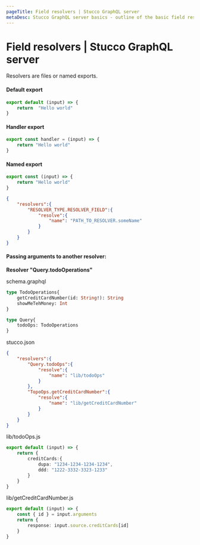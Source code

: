 ```yaml
---
pageTitle: Field resolvers | Stucco GraphQL server
metaDesc: Stucco GraphQL server basics - outline of the basic field resolvers you can use for queries and operations in your GraphQL schema.
---
```


# Field resolvers | Stucco GraphQL server

Resolvers are files or named exports.&#x20;

#### Default export

```typescript
export default (input) => {
    return  "Hello world"
}
```

#### Handler export

```typescript
export const handler = (input) => {
    return "Hello world"
}
```

#### Named export

```typescript
export const (input) => {
    return "Hello world"
}
```

```json
{
    "resolvers":{
        "RESOLVER_TYPE.RESOLVER_FIELD":{
            "resolve":{
                "name": "PATH_TO_RESOLVER.someName"
            }
        }
    }
}
```

#### Passing arguments to another resolver:



**Resolver "Query.todoOperations"**

schema.graphql
```graphql
type TodoOperations{
    getCreditCardNumber(id: String!): String
    showMeTehMoney: Int
}

type Query{
    todoOps: TodoOperations
}
```
stucco.json
```json
{
    "resolvers":{
        "Query.todoOps":{
            "resolve":{
                "name": "lib/todoOps"
            }
        },
        "TopoOps.getCreditCardNumber":{
            "resolve":{
                "name": "lib/getCreditCardNumber"
            }
        }
    }
}
```




lib/todoOps.js
```typescript
export default (input) => {
    return {
        creditCards:{
            dupa: "1234-1234-1234-1234",
            ddd: "1222-3332-3323-1233"
        }
    }
}
```




lib/getCreditCardNumber.js
```typescript
export default (input) => {
    const { id } = input.arguments
    return {
        response: input.source.creditCards[id]
    }
}
```

###

###

